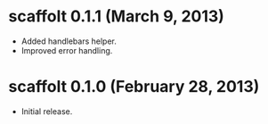 # scaffolt 0.1.1 (March 9, 2013)

* Added handlebars helper.
* Improved error handling.

# scaffolt 0.1.0 (February 28, 2013)

* Initial release.

